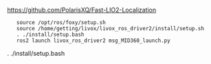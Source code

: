 https://github.com/PolarisXQ/Fast-LIO2-Localization


```
   source /opt/ros/foxy/setup.sh
   source /home/getting/livox/livox_ros_driver2/install/setup.sh
   . ./install/setup.bash
   ros2 launch livox_ros_driver2 msg_MID360_launch.py
```

   . ./install/setup.bash